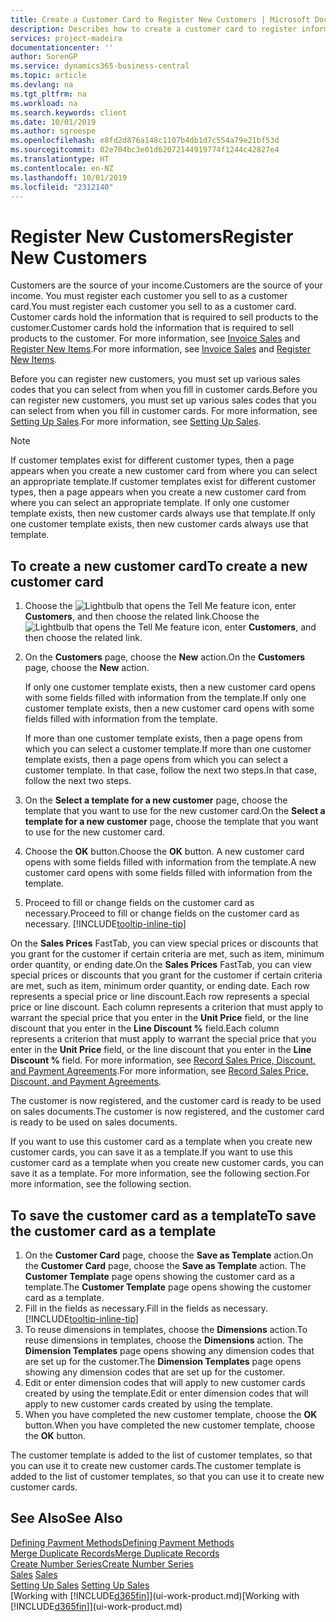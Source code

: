 ```yaml
---
title: Create a Customer Card to Register New Customers | Microsoft Docs
description: Describes how to create a customer card to register information about each new customer or client that you sell to.
services: project-madeira
documentationcenter: ''
author: SorenGP
ms.service: dynamics365-business-central
ms.topic: article
ms.devlang: na
ms.tgt_pltfrm: na
ms.workload: na
ms.search.keywords: client
ms.date: 10/01/2019
ms.author: sgroespe
ms.openlocfilehash: e8fd2d876a148c1107b4db1d7c554a79e21bf53d
ms.sourcegitcommit: 02e704bc3e01d62072144919774f1244c42827e4
ms.translationtype: HT
ms.contentlocale: en-NZ
ms.lasthandoff: 10/01/2019
ms.locfileid: "2312140"
---
```

# <a name="register-new-customers"></a><span data-ttu-id="c77c7-103">Register New Customers</span><span class="sxs-lookup"><span data-stu-id="c77c7-103">Register New Customers</span></span>
<span data-ttu-id="c77c7-104">Customers are the source of your income.</span><span class="sxs-lookup"><span data-stu-id="c77c7-104">Customers are the source of your income.</span></span> <span data-ttu-id="c77c7-105">You must register each customer you sell to as a customer card.</span><span class="sxs-lookup"><span data-stu-id="c77c7-105">You must register each customer you sell to as a customer card.</span></span> <span data-ttu-id="c77c7-106">Customer cards hold the information that is required to sell products to the customer.</span><span class="sxs-lookup"><span data-stu-id="c77c7-106">Customer cards hold the information that is required to sell products to the customer.</span></span> <span data-ttu-id="c77c7-107">For more information, see [Invoice Sales](sales-how-invoice-sales.md) and [Register New Items](inventory-how-register-new-items.md).</span><span class="sxs-lookup"><span data-stu-id="c77c7-107">For more information, see [Invoice Sales](sales-how-invoice-sales.md) and [Register New Items](inventory-how-register-new-items.md).</span></span>  

<span data-ttu-id="c77c7-108">Before you can register new customers, you must set up various sales codes that you can select from when you fill in customer cards.</span><span class="sxs-lookup"><span data-stu-id="c77c7-108">Before you can register new customers, you must set up various sales codes that you can select from when you fill in customer cards.</span></span> <span data-ttu-id="c77c7-109">For more information, see [Setting Up Sales](sales-setup-sales.md).</span><span class="sxs-lookup"><span data-stu-id="c77c7-109">For more information, see [Setting Up Sales](sales-setup-sales.md).</span></span>

> [!NOTE]  
>   <span data-ttu-id="c77c7-110">If customer templates exist for different customer types, then a page appears when you create a new customer card from where you can select an appropriate template.</span><span class="sxs-lookup"><span data-stu-id="c77c7-110">If customer templates exist for different customer types, then a page appears when you create a new customer card from where you can select an appropriate template.</span></span> <span data-ttu-id="c77c7-111">If only one customer template exists, then new customer cards always use that template.</span><span class="sxs-lookup"><span data-stu-id="c77c7-111">If only one customer template exists, then new customer cards always use that template.</span></span>

## <a name="to-create-a-new-customer-card"></a><span data-ttu-id="c77c7-112">To create a new customer card</span><span class="sxs-lookup"><span data-stu-id="c77c7-112">To create a new customer card</span></span>
1. <span data-ttu-id="c77c7-113">Choose the ![Lightbulb that opens the Tell Me feature](media/ui-search/search_small.png "Tell me what you want to do") icon, enter **Customers**, and then choose the related link.</span><span class="sxs-lookup"><span data-stu-id="c77c7-113">Choose the ![Lightbulb that opens the Tell Me feature](media/ui-search/search_small.png "Tell me what you want to do") icon, enter **Customers**, and then choose the related link.</span></span>  
2. <span data-ttu-id="c77c7-114">On the **Customers** page, choose the **New** action.</span><span class="sxs-lookup"><span data-stu-id="c77c7-114">On the **Customers** page, choose the **New** action.</span></span>

    <span data-ttu-id="c77c7-115">If only one customer template exists, then a new customer card opens with some fields filled with information from the template.</span><span class="sxs-lookup"><span data-stu-id="c77c7-115">If only one customer template exists, then a new customer card opens with some fields filled with information from the template.</span></span>

    <span data-ttu-id="c77c7-116">If more than one customer template exists, then a page opens from which you can select a customer template.</span><span class="sxs-lookup"><span data-stu-id="c77c7-116">If more than one customer template exists, then a page opens from which you can select a customer template.</span></span> <span data-ttu-id="c77c7-117">In that case, follow the next two steps.</span><span class="sxs-lookup"><span data-stu-id="c77c7-117">In that case, follow the next two steps.</span></span>
3. <span data-ttu-id="c77c7-118">On the **Select a template for a new customer** page, choose the template that you want to use for the new customer card.</span><span class="sxs-lookup"><span data-stu-id="c77c7-118">On the **Select a template for a new customer** page, choose the template that you want to use for the new customer card.</span></span>
4. <span data-ttu-id="c77c7-119">Choose the **OK** button.</span><span class="sxs-lookup"><span data-stu-id="c77c7-119">Choose the **OK** button.</span></span> <span data-ttu-id="c77c7-120">A new customer card opens with some fields filled with information from the template.</span><span class="sxs-lookup"><span data-stu-id="c77c7-120">A new customer card opens with some fields filled with information from the template.</span></span>  
5. <span data-ttu-id="c77c7-121">Proceed to fill or change fields on the customer card as necessary.</span><span class="sxs-lookup"><span data-stu-id="c77c7-121">Proceed to fill or change fields on the customer card as necessary.</span></span> [!INCLUDE[tooltip-inline-tip](includes/tooltip-inline-tip_md.md)]

<span data-ttu-id="c77c7-122">On the **Sales Prices** FastTab, you can view special prices or discounts that you grant for the customer if certain criteria are met, such as item, minimum order quantity, or ending date.</span><span class="sxs-lookup"><span data-stu-id="c77c7-122">On the **Sales Prices** FastTab, you can view special prices or discounts that you grant for the customer if certain criteria are met, such as item, minimum order quantity, or ending date.</span></span> <span data-ttu-id="c77c7-123">Each row represents a special price or line discount.</span><span class="sxs-lookup"><span data-stu-id="c77c7-123">Each row represents a special price or line discount.</span></span> <span data-ttu-id="c77c7-124">Each column represents a criterion that must apply to warrant the special price that you enter in the **Unit Price** field, or the line discount that you enter in the **Line Discount %** field.</span><span class="sxs-lookup"><span data-stu-id="c77c7-124">Each column represents a criterion that must apply to warrant the special price that you enter in the **Unit Price** field, or the line discount that you enter in the **Line Discount %** field.</span></span> <span data-ttu-id="c77c7-125">For more information, see [Record Sales Price, Discount, and Payment Agreements](sales-how-record-sales-price-discount-payment-agreements.md).</span><span class="sxs-lookup"><span data-stu-id="c77c7-125">For more information, see [Record Sales Price, Discount, and Payment Agreements](sales-how-record-sales-price-discount-payment-agreements.md).</span></span>

<span data-ttu-id="c77c7-126">The customer is now registered, and the customer card is ready to be used on sales documents.</span><span class="sxs-lookup"><span data-stu-id="c77c7-126">The customer is now registered, and the customer card is ready to be used on sales documents.</span></span>

<span data-ttu-id="c77c7-127">If you want to use this customer card as a template when you create new customer cards, you can save it as a template.</span><span class="sxs-lookup"><span data-stu-id="c77c7-127">If you want to use this customer card as a template when you create new customer cards, you can save it as a template.</span></span> <span data-ttu-id="c77c7-128">For more information, see the following section.</span><span class="sxs-lookup"><span data-stu-id="c77c7-128">For more information, see the following section.</span></span>

## <a name="to-save-the-customer-card-as-a-template"></a><span data-ttu-id="c77c7-129">To save the customer card as a template</span><span class="sxs-lookup"><span data-stu-id="c77c7-129">To save the customer card as a template</span></span>
1. <span data-ttu-id="c77c7-130">On the **Customer Card** page, choose the **Save as Template** action.</span><span class="sxs-lookup"><span data-stu-id="c77c7-130">On the **Customer Card** page, choose the **Save as Template** action.</span></span> <span data-ttu-id="c77c7-131">The **Customer Template** page opens showing the customer card as a template.</span><span class="sxs-lookup"><span data-stu-id="c77c7-131">The **Customer Template** page opens showing the customer card as a template.</span></span>
2. <span data-ttu-id="c77c7-132">Fill in the fields as necessary.</span><span class="sxs-lookup"><span data-stu-id="c77c7-132">Fill in the fields as necessary.</span></span> [!INCLUDE[tooltip-inline-tip](includes/tooltip-inline-tip_md.md)]
3. <span data-ttu-id="c77c7-133">To reuse dimensions in templates, choose the **Dimensions** action.</span><span class="sxs-lookup"><span data-stu-id="c77c7-133">To reuse dimensions in templates, choose the **Dimensions** action.</span></span> <span data-ttu-id="c77c7-134">The **Dimension Templates** page opens showing any dimension codes that are set up for the customer.</span><span class="sxs-lookup"><span data-stu-id="c77c7-134">The **Dimension Templates** page opens showing any dimension codes that are set up for the customer.</span></span>
4. <span data-ttu-id="c77c7-135">Edit or enter dimension codes that will apply to new customer cards created by using the template.</span><span class="sxs-lookup"><span data-stu-id="c77c7-135">Edit or enter dimension codes that will apply to new customer cards created by using the template.</span></span>  
5. <span data-ttu-id="c77c7-136">When you have completed the new customer template, choose the **OK** button.</span><span class="sxs-lookup"><span data-stu-id="c77c7-136">When you have completed the new customer template, choose the **OK** button.</span></span>

<span data-ttu-id="c77c7-137">The customer template is added to the list of customer templates, so that you can use it to create new customer cards.</span><span class="sxs-lookup"><span data-stu-id="c77c7-137">The customer template is added to the list of customer templates, so that you can use it to create new customer cards.</span></span>

## <a name="see-also"></a><span data-ttu-id="c77c7-138">See Also</span><span class="sxs-lookup"><span data-stu-id="c77c7-138">See Also</span></span>
[<span data-ttu-id="c77c7-139">Defining Payment Methods</span><span class="sxs-lookup"><span data-stu-id="c77c7-139">Defining Payment Methods</span></span>](finance-payment-methods.md)  
[<span data-ttu-id="c77c7-140">Merge Duplicate Records</span><span class="sxs-lookup"><span data-stu-id="c77c7-140">Merge Duplicate Records</span></span>](sales-how-merge-duplicate-records.md)  
[<span data-ttu-id="c77c7-141">Create Number Series</span><span class="sxs-lookup"><span data-stu-id="c77c7-141">Create Number Series</span></span>](ui-create-number-series.md)  
<span data-ttu-id="c77c7-142">[Sales](sales-manage-sales.md)  </span><span class="sxs-lookup"><span data-stu-id="c77c7-142">[Sales](sales-manage-sales.md)  </span></span>  
<span data-ttu-id="c77c7-143">[Setting Up Sales](sales-setup-sales.md)  </span><span class="sxs-lookup"><span data-stu-id="c77c7-143">[Setting Up Sales](sales-setup-sales.md)  </span></span>  
<span data-ttu-id="c77c7-144">[Working with [!INCLUDE[d365fin](includes/d365fin_md.md)]](ui-work-product.md)</span><span class="sxs-lookup"><span data-stu-id="c77c7-144">[Working with [!INCLUDE[d365fin](includes/d365fin_md.md)]](ui-work-product.md)</span></span>
